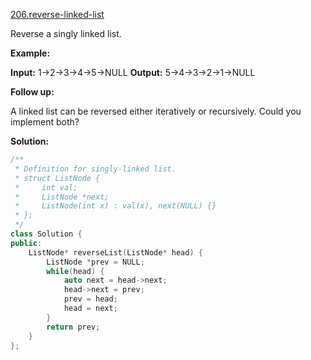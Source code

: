[206.reverse-linked-list](https://leetcode.com/problems/reverse-linked-list/)  

Reverse a singly linked list.

**Example:**

**Input:** 1->2->3->4->5->NULL
**Output:** 5->4->3->2->1->NULL

**Follow up:**

A linked list can be reversed either iteratively or recursively. Could you implement both?  



**Solution:**  

```cpp
/**
 * Definition for singly-linked list.
 * struct ListNode {
 *     int val;
 *     ListNode *next;
 *     ListNode(int x) : val(x), next(NULL) {}
 * };
 */
class Solution {
public:
    ListNode* reverseList(ListNode* head) {
        ListNode *prev = NULL;
        while(head) {
            auto next = head->next;
            head->next = prev;
            prev = head;
            head = next;
        }
        return prev;
    }
};
```
      